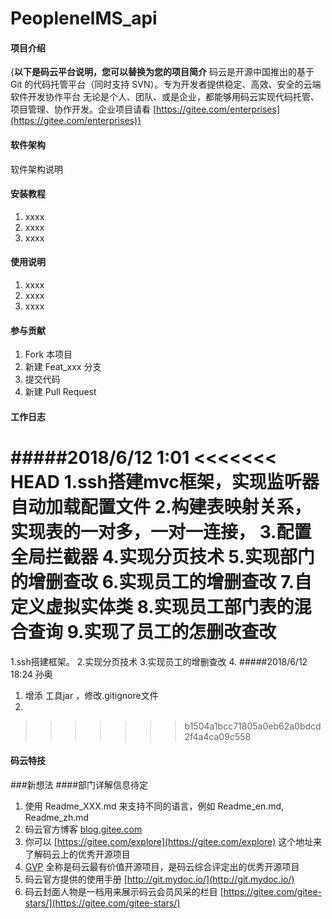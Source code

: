 # PeoplenelMS_api

#### 项目介绍
{**以下是码云平台说明，您可以替换为您的项目简介**
码云是开源中国推出的基于 Git 的代码托管平台（同时支持 SVN）。专为开发者提供稳定、高效、安全的云端软件开发协作平台
无论是个人、团队、或是企业，都能够用码云实现代码托管、项目管理、协作开发。企业项目请看 [https://gitee.com/enterprises](https://gitee.com/enterprises)}

#### 软件架构
软件架构说明


#### 安装教程

1. xxxx
2. xxxx
3. xxxx

#### 使用说明

1. xxxx
2. xxxx
3. xxxx

#### 参与贡献

1. Fork 本项目
2. 新建 Feat_xxx 分支
3. 提交代码
4. 新建 Pull Request

#### 工作日志
#####2018/6/12 1:01
<<<<<<< HEAD
1.ssh搭建mvc框架，实现监听器自动加载配置文件
2.构建表映射关系，实现表的一对多，一对一连接，
3.配置全局拦截器
4.实现分页技术
5.实现部门的增删查改
6.实现员工的增删查改
7.自定义虚拟实体类
8.实现员工部门表的混合查询
9.实现了员工的怎删改查改
=======
1.ssh搭建框架。
2.实现分页技术
3.实现员工的增删查改
4.
#####2018/6/12 18:24 孙奥
1. 增添 工具jar ，修改.gitignore文件
2. 
>>>>>>> b1504a1bcc71805a0eb62a0bdcd2f4a4ca09c558
#### 码云特技
###新想法
####部门详解信息待定
1. 使用 Readme\_XXX.md 来支持不同的语言，例如 Readme\_en.md, Readme\_zh.md
2. 码云官方博客 [blog.gitee.com](https://blog.gitee.com)
3. 你可以 [https://gitee.com/explore](https://gitee.com/explore) 这个地址来了解码云上的优秀开源项目
4. [GVP](https://gitee.com/gvp) 全称是码云最有价值开源项目，是码云综合评定出的优秀开源项目
5. 码云官方提供的使用手册 [http://git.mydoc.io/](http://git.mydoc.io/)
6. 码云封面人物是一档用来展示码云会员风采的栏目 [https://gitee.com/gitee-stars/](https://gitee.com/gitee-stars/)